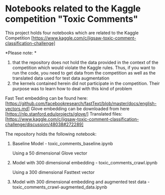 # Notebooks related to the Kaggle competition "Toxic Comments"

This project holds four notebooks which are related to the Kaggle Competition [https://www.kaggle.com/c/jigsaw-toxic-comment-classification-challenge]

*Please note: *

1. that the repository does not hold the data provided in the context of the competition which would violate the Kaggle rules. Thus, if you want to run the code, you need to get data from the competition as well as the translated data used for test data augmentation
2. the kernels contained herein did not participate in the competition. Their purpose was to learn how to deal with this kind of problem


Fast Text embedding can be found here: [https://github.com/facebookresearch/fastText/blob/master/docs/english-vectors.md]
Glove embedding can be downloaded from here [https://nlp.stanford.edu/projects/glove/]
Translated files: [https://www.kaggle.com/c/jigsaw-toxic-comment-classification-challenge/discussion/48038#272289]

The repository holds the following notebook:

1. Baseline Model - toxic_comments_baseline.ipynb

   Using a 50 dimensional Glove vector
   
2. Model with 300 dimensional embedding - toxic_comments_crawl.ipynb

   Using a 300 dimensional Fasttext vector
   
3. Model with 300 dimensional embedding and augmented test data - toxic_comments_crawl-augmented_data.ipynb
